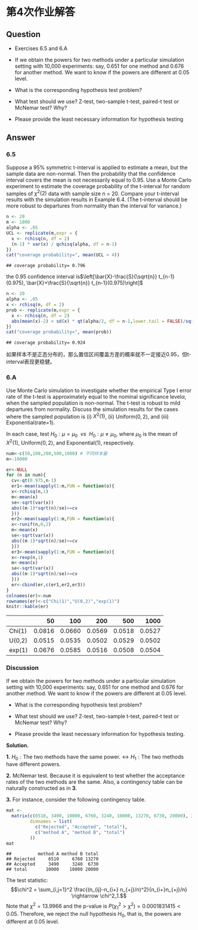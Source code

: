 # 第4次作业解答


## Question
 + Exercises 6.5 and 6.A
 
 + If we obtain the powers for two methods under a particular simulation setting with 10,000 experiments: say, 0.651 for one method and 0.676 for another method. We want to know if the
powers are different at 0.05 level. 

  + What is the corresponding hypothesis test problem? 

  + What test should we use? Z-test, two-sample t-test, paired-t test or McNemar test? Why?

  + Please provide the least necessary information for hypothesis testing


## Answer

### 6.5
Suppose a 95% symmetric t-interval is applied to estimate a mean, but the
sample data are non-normal. Then the probability that the confidence interval
covers the mean is not necessarily equal to 0.95. Use a Monte Carlo experiment
to estimate the coverage probability of the t-interval for random samples of
$χ^2(2)$ data with sample size n = 20. Compare your t-interval results with the
simulation results in Example 6.4. (The t-interval should be more robust to
departures from normality than the interval for variance.)



```r
n <- 20
m <- 1000 
alpha <- .05
UCL <- replicate(m,expr = {
  x <- rchisq(n, df = 2)
  (n-1) * var(x) / qchisq(alpha, df = n-1)
})
cat("coverage probability=", mean(UCL > 4))
```

```
## coverage probability= 0.796
```
the 0.95 confidence interval is$\left[\bar{X}-\frac{S}{\sqrt{n}} t_{n-1}(0.975), \bar{X}+\frac{S}{\sqrt{n}} t_{n-1}(0.975)\right]$


```r
n <- 20 
alpha <- .05
x <- rchisq(n, df = 2)
prob <- replicate(m,expr = {
  x <- rchisq(n, df = 2)
  abs(mean(x)-2) < sd(x) * qt(alpha/2, df = n-1,lower.tail = FALSE)/sqrt(n)
})
cat("coverage probability=", mean(prob))
```

```
## coverage probability= 0.924
```
如果样本不是正态分布的，那么置信区间覆盖方差的概率就不一定接近0.95，但t-interval表现更稳健。



### 6.A

Use Monte Carlo simulation to investigate whether the empirical Type I error rate of the t-test is approximately equal to the nominal significance level$\alpha$, when the sampled population is non-normal. The t-test is robust to mild departures from normality. 
Discuss the simulation results for the cases where the sampled population is 
(i) $X^2(1)$, (ii) Uniform$(0,2)$, and (iii) Exponential(rate=1).

In each case, test 
$H_0 : \mu= \mu_0 ~~vs~~ H_0 : \mu \neq \mu_0$, where $\mu_0$ is the mean of $X^2(1)$, Uniform$(0,2)$, and Exponential(1), respectively.

```r
num<-c(50,100,200,500,1000) # 不同样本量
m<-10000

er<-NULL
for (n in num){
  cv<-qt(0.975,n-1)
  er1<-mean(sapply(1:m,FUN = function(o){
  x<-rchisq(n,1)
  m<-mean(x)
  se<-sqrt(var(x))
  abs((m-1)*sqrt(n)/se)>=cv
  })) 
  er2<-mean(sapply(1:m,FUN = function(o){
  x<-runif(n,0,2)
  m<-mean(x)
  se<-sqrt(var(x))
  abs((m-1)*sqrt(n)/se)>=cv
  }))
  er3<-mean(sapply(1:m,FUN = function(o){
  x<-rexp(n,1)
  m<-mean(x)
  se<-sqrt(var(x))
  abs((m-1)*sqrt(n)/se)>=cv
  }))
  er<-cbind(er,c(er1,er2,er3))
}
colnames(er)<-num
rownames(er)<-c("Chi(1)","U(0,2)","exp(1)")
knitr::kable(er)
```



|       |     50|    100|    200|    500|   1000|
|:------|------:|------:|------:|------:|------:|
|Chi(1) | 0.0816| 0.0660| 0.0569| 0.0518| 0.0527|
|U(0,2) | 0.0515| 0.0535| 0.0502| 0.0529| 0.0502|
|exp(1) | 0.0676| 0.0585| 0.0516| 0.0508| 0.0504|





### Discussion

If we obtain the powers for two methods under a particular simulation setting with 10,000 experiments: say, $0.651$ for one method and $0.676$ for another method. We want to know if the powers are different at $0.05$ level.

+ What is the corresponding hypothesis test problem?

+ What test should we use? Z-test, two-sample t-test, paired-t test or McNemar test? Why?

+ Please provide the least necessary information for hypothesis testing.

**Solution.**

**1.** $H_0: \text{The two methods have the same power.} \leftrightarrow H_1: \text{The two methods have different powers.}$

**2.** McNemar test. Because it is equivalent to test whether the acceptance rates of the two methods are the same. Also, a contingency table can be naturally constructed as in **3**. 

**3.** For instance, consider the following contingency table. 

```r
mat <-
  matrix(c(6510, 3490, 10000, 6760, 3240, 10000, 13270, 6730, 20000), 3, 3,
         dimnames = list(
           c("Rejected", "Accepted", "total"),
           c("method A", "method B", "total")
         ))
mat
```

```
##          method A method B total
## Rejected     6510     6760 13270
## Accepted     3490     3240  6730
## total       10000    10000 20000
```
The test statistic:
$$\chi^2 = \sum_{i,j=1}^2 \frac{(n_{ij}-n_{i+} n_{+j}/n)^2}{n_{i+}n_{+j}/n} \rightarrow \chi^2_1.$$
Note that $\chi^2 = 13.9966$ and the p-value is $P(\chi^2_1 > \chi^2) = 0.0001831415 < 0.05$. Therefore, we reject the null hypothesis $H_0$, that is, the powers are different at $0.05$ level.










